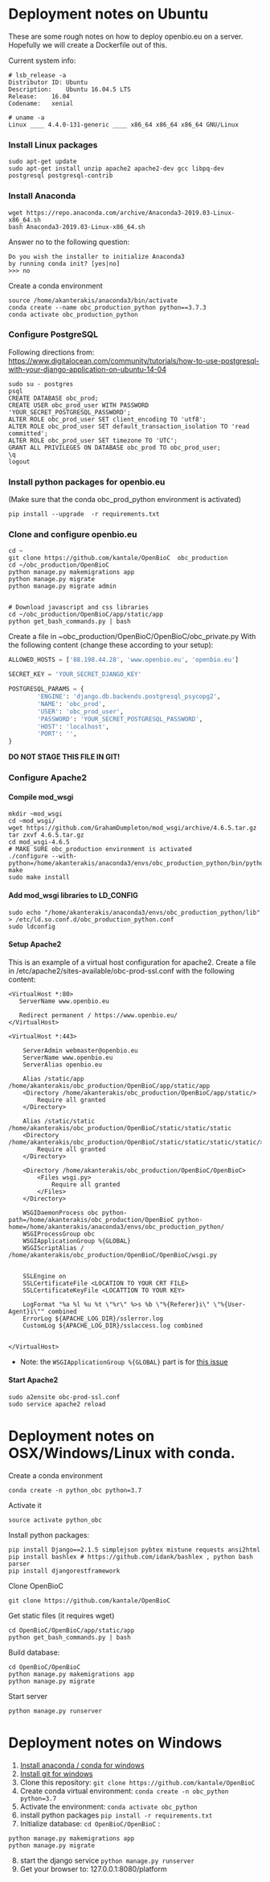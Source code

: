 
# Deployment notes on Ubuntu 
These are some rough notes on how to deploy openbio.eu on a server. Hopefully we will create a Dockerfile out of this. 


Current system info:
```
# lsb_release -a
Distributor ID:	Ubuntu
Description:	Ubuntu 16.04.5 LTS
Release:	16.04
Codename:	xenial

# uname -a
Linux ____ 4.4.0-131-generic ____ x86_64 x86_64 x86_64 GNU/Linux
```


### Install Linux packages
``` 
sudo apt-get update
sudo apt-get install unzip apache2 apache2-dev gcc libpq-dev postgresql postgresql-contrib
```

### Install Anaconda
```
wget https://repo.anaconda.com/archive/Anaconda3-2019.03-Linux-x86_64.sh 
bash Anaconda3-2019.03-Linux-x86_64.sh 
```

Answer no to the following question:
```
Do you wish the installer to initialize Anaconda3
by running conda init? [yes|no]
>>> no
```

Create a conda environment
```
source /home/akanterakis/anaconda3/bin/activate
conda create --name obc_production_python python==3.7.3
conda activate obc_production_python
```

### Configure PostgreSQL
Following directions from: https://www.digitalocean.com/community/tutorials/how-to-use-postgresql-with-your-django-application-on-ubuntu-14-04
```
sudo su - postgres
psql
CREATE DATABASE obc_prod;
CREATE USER obc_prod_user WITH PASSWORD 'YOUR_SECRET_POSTGRESQL_PASSWORD';
ALTER ROLE obc_prod_user SET client_encoding TO 'utf8';
ALTER ROLE obc_prod_user SET default_transaction_isolation TO 'read committed';
ALTER ROLE obc_prod_user SET timezone TO 'UTC';
GRANT ALL PRIVILEGES ON DATABASE obc_prod TO obc_prod_user;
\q
logout
```

### Install python packages for openbio.eu
(Make sure that the conda obc_prod_python environment is activated)
```
pip install --upgrade  -r requirements.txt 
```

### Clone and configure openbio.eu
```
cd ~
git clone https://github.com/kantale/OpenBioC  obc_production
cd ~/obc_production/OpenBioC
python manage.py makemigrations app 
python manage.py migrate 
python manage.py migrate admin


# Download javascript and css libraries
cd ~/obc_production/OpenBioC/app/static/app
python get_bash_commands.py | bash
```

Create a file in ~obc_production/OpenBioC/OpenBioC/obc_private.py
With the following content (change these according to your setup):
```python
ALLOWED_HOSTS = ['88.198.44.28', 'www.openbio.eu', 'openbio.eu']

SECRET_KEY = 'YOUR_SECRET_DJANGO_KEY'

POSTGRESQL_PARAMS = {
        'ENGINE': 'django.db.backends.postgresql_psycopg2',
        'NAME': 'obc_prod',
        'USER': 'obc_prod_user',
        'PASSWORD': 'YOUR_SECRET_POSTGRESQL_PASSWORD',
        'HOST': 'localhost',
        'PORT': '',
}
```
**DO NOT STAGE THIS FILE IN GIT!**

### Configure Apache2
#### Compile mod_wsgi
```
mkdir ~mod_wsgi
cd ~mod_wsgi/
wget https://github.com/GrahamDumpleton/mod_wsgi/archive/4.6.5.tar.gz
tar zxvf 4.6.5.tar.gz 
cd mod_wsgi-4.6.5
# MAKE SURE obc_production environment is activated
./configure --with-python=/home/akanterakis/anaconda3/envs/obc_production_python/bin/python
make
sudo make install
```

#### Add mod_wsgi libraries to LD_CONFIG
```
sudo echo "/home/akanterakis/anaconda3/envs/obc_production_python/lib" > /etc/ld.so.conf.d/obc_production_python.conf
sudo ldconfig
```


#### Setup Apache2
This is an example of a virtual host configuration for apache2.
Create a file in /etc/apache2/sites-available/obc-prod-ssl.conf with the following content:

```
<VirtualHost *:80>
   ServerName www.openbio.eu

   Redirect permanent / https://www.openbio.eu/
</VirtualHost>

<VirtualHost *:443>

    ServerAdmin webmaster@openbio.eu
    ServerName www.openbio.eu
    ServerAlias openbio.eu

    Alias /static/app /home/akanterakis/obc_production/OpenBioC/app/static/app
    <Directory /home/akanterakis/obc_production/OpenBioC/app/static/>
        Require all granted
    </Directory>

    Alias /static/static /home/akanterakis/obc_production/OpenBioC/static/static/static
    <Directory /home/akanterakis/obc_production/OpenBioC/static/static/static/static/>
        Require all granted
    </Directory>

    <Directory /home/akanterakis/obc_production/OpenBioC/OpenBioC>
        <Files wsgi.py>
            Require all granted
        </Files>
    </Directory>

    WSGIDaemonProcess obc python-path=/home/akanterakis/obc_production/OpenBioC python-home=/home/akanterakis/anaconda3/envs/obc_production_python/
    WSGIProcessGroup obc
    WSGIApplicationGroup %{GLOBAL}
    WSGIScriptAlias / /home/akanterakis/obc_production/OpenBioC/OpenBioC/wsgi.py


    SSLEngine on
    SSLCertificateFile <LOCATION TO YOUR CRT FILE>
    SSLCertificateKeyFile <LOCATTION TO YOUR KEY>

    LogFormat "%a %l %u %t \"%r\" %>s %b \"%{Referer}i\" \"%{User-Agent}i\"" combined
    ErrorLog ${APACHE_LOG_DIR}/sslerror.log
    CustomLog ${APACHE_LOG_DIR}/sslaccess.log combined


</VirtualHost>
```

* Note: the ```WSGIApplicationGroup %{GLOBAL}``` part is for [this issue](https://code.djangoproject.com/ticket/29293)

#### Start Apache2
```
sudo a2ensite obc-prod-ssl.conf
sudo service apache2 reload
```

# Deployment notes on OSX/Windows/Linux with conda.

Create a conda environment
```
conda create -n python_obc python=3.7
```

Activate it
```
source activate python_obc
```

Install python packages:
```
pip install Django==2.1.5 simplejson pybtex mistune requests ansi2html  
pip install bashlex # https://github.com/idank/bashlex , python bash parser 
pip install djangorestframework
```

Clone OpenBioC
```
git clone https://github.com/kantale/OpenBioC
```

Get static files (it requires wget)
```
cd OpenBioC/OpenBioC/app/static/app
python get_bash_commands.py | bash
```

Build database:
```
cd OpenBioC/OpenBioC
python manage.py makemigrations app
python manage.py migrate
```

Start server
```
python manage.py runserver 
```

# Deployment notes on Windows 

1. [Install anaconda / conda for windows](https://docs.conda.io/projects/conda/en/latest/user-guide/install/windows.html) 
2. [Install git for windows](https://git-scm.com/book/en/v2/Getting-Started-Installing-Git)
3. Clone this repository: ```git clone https://github.com/kantale/OpenBioC``` 
4. Create conda virtual environment: ```conda create -n obc_python python=3.7``` 
5. Activate the environment: ```conda activate obc_python```
6. install python packages ```pip install -r requirements.txt```
7. Initialize database: ```cd OpenBioC/OpenBioC``` :

```
python manage.py makemigrations app
python manage.py migrate
```

8. start the django service ```python manage.py runserver```
9. Get your browser to: 127.0.0.1:8080/platform 

